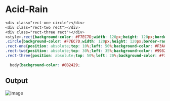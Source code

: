 # Acid-Rain

```css
<div class="rect-one circle"></div>
<div class="rect-two rect"></div>
<div class="rect-three rect"></div>
<style>.rect{background-color: #F7EC7D;width: 120px;height: 120px;border-radius: 50% 0 50% 50%}
.circle{background-color: #F7EC7D;width: 120px;height: 120px;border-radius: 100%}
.rect-one{position: absolute;top: 10%;left: 50%;background-color: #F3AC3C}
.rect-two{position: absolute;top: 30%;left: 35%;background-color: #998235}
.rect-three{position: absolute;top: 50%;left: 20%;background-color: #F3AC3C}
  
  body{background-color: #0B2429;

  ```
  
  ## Output
  
  ![image](https://user-images.githubusercontent.com/26904087/120144908-5feba780-c200-11eb-9bd0-95a5a77bee38.png)
